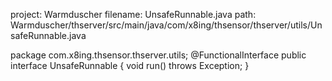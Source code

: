 project: Warmduscher
filename: UnsafeRunnable.java
path: Warmduscher/thserver/src/main/java/com/x8ing/thsensor/thserver/utils/UnsafeRunnable.java

package com.x8ing.thsensor.thserver.utils;
@FunctionalInterface
public interface UnsafeRunnable {
    void run() throws Exception;
}